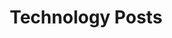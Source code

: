 ---
title: "Technology Posts"
layout: category
permalink: /tech/
taxonomy: tech
author_profile: true
---